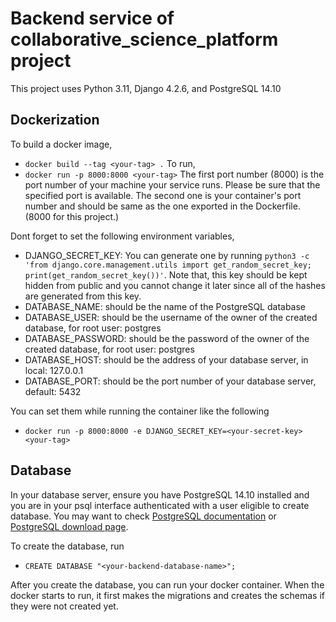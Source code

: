 # Backend service of collaborative_science_platform project

This project uses Python 3.11, Django 4.2.6, and PostgreSQL 14.10

## Dockerization

To build a docker image, 
 - `docker build --tag <your-tag> .`
To run,
 - `docker run -p 8000:8000 <your-tag>`
The first port number (8000) is the port number of your machine your service runs. Please be sure that the specified port is available. The second one is your container's port number and should be same as the one exported in the Dockerfile. (8000 for this project.)

Dont forget to set the following environment variables,
- DJANGO_SECRET_KEY: You can generate one by running `python3 -c 'from django.core.management.utils import get_random_secret_key; print(get_random_secret_key())'`. Note that, this key should be kept hidden from public and you cannot change it later since all of the hashes are generated from this key.
- DATABASE_NAME: should be the name of the PostgreSQL database
- DATABASE_USER: should be the username of the owner of the created database, for root user: postgres
- DATABASE_PASSWORD: should be the password of the owner of the created database, for root user: postgres
- DATABASE_HOST: should be the address of your database server, in local: 127.0.0.1
- DATABASE_PORT: should be the port number of your database server, default: 5432

You can set them while running the container like the following
- `docker run -p 8000:8000 -e DJANGO_SECRET_KEY=<your-secret-key> <your-tag>`

## Database

In your database server, ensure you have PostgreSQL 14.10 installed and you are in your psql interface authenticated with a user eligible to create database. You may want to check [PostgreSQL documentation](https://www.postgresql.org/files/documentation/pdf/14/postgresql-14-A4.pdf) or [PostgreSQL download page](https://www.postgresql.org/download/).

To create the database, run
 - `CREATE DATABASE "<your-backend-database-name>";`

After you create the database, you can run your docker container. When the docker starts to run, it first makes the migrations and creates the schemas if they were not created yet.
